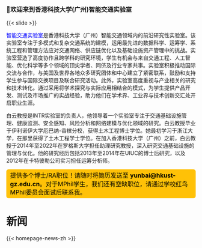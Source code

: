 ### 👋欢迎来到香港科技大学(广州)智能交通实验室

<!--香港科技大学（广州）于2022年9月1日正式开学，是位于中国广州的香港科技大学新校园，也是内地与香港共同管理的第三所大学。其旨在探索跨学科教育的新领域并创新教学法，通过四个跨学科中心及“红鸟硕士”等创新项目培养具有全球视野的前瞻性人才。香港科技大学（广州）有望在推动高等教育改革、促进香港与内地教育合作以及大湾区发展等方面发挥建设性作用。-->

{{< slide >}}

<span style="color: blue;">智能交通实验室</span>是香港科技大学（广州）智能交通领域内的前沿研究性实验室。该实验室专注于多模式和复杂交通系统的建模，运用最先进的数据科学、运筹学、系统工程和管理方法应对交通网络、供应链优化以及基础设施资产管理中的挑战。实验室营造了高度协作且跨学科的研究环境，学生有机会与来自交通工程、人工智能、优化科学等多个领域的顶尖学者、同侪及行业专家共事。实验室积极推动国际交流与合作，与美国及世界各地众多研究团体和中心建立了紧密联系，鼓励和支持学生参与国际交换项目及联合研究活动。此外，实验室高度重视与产业相关的研究和技术转化。通过采用将学术探究与实际应用相结合的模式，为学生提供产品开发、测试及市场推广的实战经验，助力他们在学术界、工业界与技术创新交汇处开启职业生涯。

白云教授是INTR实验室的负责人，他领导着一个实验室专注于交通基础设施管理、健康监测、安全感知、风险分析和网络建模与优化领域的研究。白云教授毕业于伊利诺伊大学厄巴纳-香槟分校，获得土木工程博士学位。她最初学习于浙江大学，在那里获得了土木工程学士学位。在加入香港科技大学（广州）之前，白云教授于2014年至2022年在罗格斯大学担任助理研究教授，深入研究交通基础设施的管理与优化。他的研究经历包括2013年至2014年在UIUC的博士后研究，以及2012年在卡特彼勒公司实习担任运筹分析师。

<style>
    .highlight-box {
        display: inline-block; /* 使div能够与文本流并排显示 */
        padding: 5px 10px; /* 内边距，根据需要调整 */
        background-color: #FFC107; /* 背景颜色，这里使用橙色 */
        color: #000; /* 文字颜色为黑色 */
        border-radius: 6px; /* 设置圆角，可根据喜好调整数值 */
        line-height: 1.4; /* 保持适当的行间距 */
        font-size: 16px; /* 字体大小，可根据需要调整 */
        word-break: break-word; /* 允许长单词换行 */
    }
</style>

<div class="highlight-box">提供多个博士/RA职位！请随时将简历发送至 <b>yunbai@hkust-gz.edu.cn</b>。对于MPhil学生，我们还有空缺职位，请通过学校红鸟MPhil委员会面试后联系我。</div>

# 新闻

{{< homepage-news-zh >}}

<!--
# 快速访问

{{< quick-link-zh >}} -->

<center><script type='text/javascript' id='clustrmaps' src='//cdn.clustrmaps.com/map_v2.js?cl=b0ebe1&w=240&t=tt&d=rHwZIUHygR7fCRFA70s67FSjavPKaWgpT9BDKPiXDm8&co=ffffff&cmo=3acc3a&cmn=ff5353&ct=808080'></script></center>
